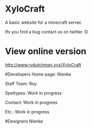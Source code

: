 # XyloCraft
A basic website for a minecraft server.

Ifo you find a bug contact us on twitter :D
# View online version
http://www.rvdutchman.xyz/XyloCraft

#Developers
Home page:   Nienke

Staff Team:  Roy

Speltypes:   Work in progress

Contact:     Work in progress

Etc.:        Work in progress

#Designers
Nienke
